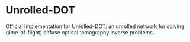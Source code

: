 # Unrolled-DOT
Official Implementation for Unrolled-DOT: an unrolled network for solving (time-of-flight) diffuse optical tomography inverse problems.
